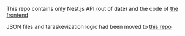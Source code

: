This repo contains only
Nest.js API (out of date)
and the code of [the frontend](https://gooseob.github.io/taraskevizatar/)

JSON files and taraskevization logic had been moved to [this repo](https://github.com/GooseOb/taraskevizer)

